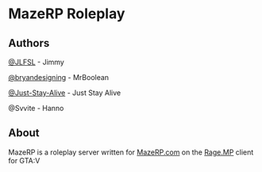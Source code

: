 # MazeRP Roleplay

## Authors
[@JLFSL](https://github.com/JLFSL) - Jimmy

[@bryandesigning](https://github.com/bryandesigning) - MrBoolean

[@Just-Stay-Alive](https://github.com/Just-Stay-Alive) - Just Stay Alive

@Svvite - Hanno


## About
MazeRP is a roleplay server written for [MazeRP.com](http://mazerp.com) on the [Rage.MP](http://rage.mp) client for GTA:V
